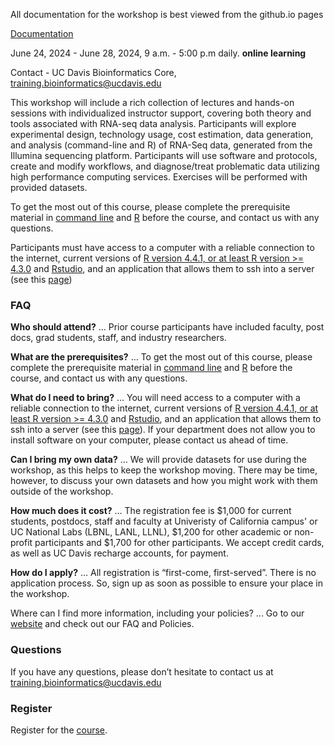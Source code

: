 All documentation for the workshop is best viewed from the github.io pages

[Documentation](https://ucsf-cat-bionformatics.github.io/2024-08-RNA-Seq-Analysis/)

June 24, 2024 - June 28, 2024, 9 a.m. - 5:00 p.m daily. **online learning**

Contact - UC Davis Bioinformatics Core, [training.bioinformatics@ucdavis.edu](mailto:training.bioinformatics@ucdavis.edu)

This workshop will include a rich collection of lectures and hands-on sessions with individualized instructor support, covering both theory and tools associated with RNA-seq data analysis. Participants will explore experimental design, technology usage, cost estimation, data generation, and analysis (command-line and R) of RNA-Seq data, generated from the Illumina sequencing platform. Participants will use software and protocols, create and modify workflows, and diagnose/treat problematic data utilizing high performance computing services. Exercises will be performed with provided datasets.

To get the most out of this course, please complete the prerequisite material in [command line](base/cli_prerequisites) and [R](base/r_prerequisites) before the course, and contact us with any questions.

Participants must have access to a computer with a reliable connection to the internet, current versions of [R version 4.4.1, or at least R version >= 4.3.0](https://cloud.r-project.org/) and [Rstudio](https://rstudio.com/products/rstudio/download/#download), and an application that allows them to ssh into a server (see this [page](https://ucdavis-bioinformatics-training.github.io/2020-mRNA_Seq_Workshop/prerequisites/cli/logging-in))

### FAQ

**Who should attend?** … Prior course participants have included faculty, post docs, grad students, staff, and industry researchers.

**What are the prerequisites?** … To get the most out of this course, please complete the prerequisite material in [command line](base/cli_prerequisites) and [R](base/r_prerequisites) before the course, and contact us with any questions.

**What do I need to bring?** … You will need access to a computer with a reliable connection to the internet, current versions of [R version 4.4.1, or at least R version >= 4.3.0](https://cloud.r-project.org/) and [Rstudio](https://rstudio.com/products/rstudio/download/#download), and an application that allows them to ssh into a server (see this [page](https://ucdavis-bioinformatics-training.github.io/2020-mRNA_Seq_Workshop/prerequisites/cli/logging-in)). If your department does not allow you to install software on your computer, please contact us ahead of time.

**Can I bring my own data?** … We will provide datasets for use during the workshop, as this helps to keep the workshop moving. There may be time, however, to discuss your own datasets and how you might work with them outside of the workshop.

**How much does it cost?** … The registration fee is $1,000 for current students, postdocs, staff and faculty at Univeristy of California campus' or UC National Labs (LBNL, LANL, LLNL), $1,200 for other academic or non-profit participants and $1,700 for other participants. We accept credit cards, as well as UC Davis recharge accounts, for payment.

**How do I apply?** … All registration is “first-come, first-served”. There is no application process.  So, sign up as soon as possible to ensure your place in the workshop.

Where can I find more information, including your policies?  ... Go to our [website](https://bioinformatics.ucdavis.edu/training/) and check out our FAQ and Policies.

### Questions

If you have any questions, please don’t hesitate to contact us at [training.bioinformatics@ucdavis.edu](mailto:training.bioinformatics@ucdavis.edu)


### Register

Register for the [course](https://registration.genomecenter.ucdavis.edu/events/RNAseq_june_2024/).
